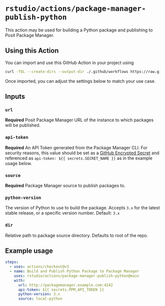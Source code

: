 # `rstudio/actions/package-manager-publish-python`

This action may be used for building a Python package and publishing to Posit Package Manager.  

## Using this Action

You can import and use this GitHub Action in your project using 
```bash
curl -fOL --create-dirs --output-dir ./.github/workflows https://raw.githubusercontent.com/rstudio/actions/main/examples/package-manager-publish-python.yaml 
```
Once imported, you can adjust the settings below to match your use case.

## Inputs

### `url`

**Required** Posit Package Manager URL of the instance to which packages
will be published. 

### `api-token`

**Required** An API Token generated from the Package Manager CLI.  For security reasons, this value
should be set as a [GitHub Encrypted Secret](https://docs.github.com/en/actions/security-guides/encrypted-secrets) and referenced 
as `api-token: ${{ secrets.SECRET_NAME }}` as in the example usage below.  

### `source`

**Required** Package Manager source to publish packages to.

### `python-version`

The version of Python to use to build the package.  Accepts `3.x` for the latest stable release, or a specific version number.  Default: `3.x`

### `dir`

Relative path to package source directory.  Defaults to root of the repo.  

## Example usage

```yaml
steps:
  - uses: actions/checkout@v3
  - name: Build and Publish Python Package to Package Manager
    uses: rstudio/actions/package-manager-publish-python@main
    with:
      url: http://packagemanager.example.com:4242
      api-token: ${{ secrets.PPM_API_TOKEN }}
      python-version: 3.x
      source: local-python
```
